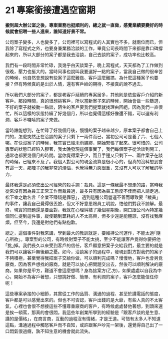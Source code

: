 # 21 專案銜接遭遇空窗期
**搬到超大辦公室之後，專案業務也挺順利的，總之就一直做，感覺業績要變好的時候就會招聘一些人進來，誰知道好景不常。**

公司案子變多，人也變多了，公司裡可以寫程式的人其實也不多，就兩位而已，但我除了寫程式之外，也要身兼業務洽談的工作，畢竟公司長時間下來都是靠口碑撐起來的，所以大部分的案子都是我去洽談，自己去談的案子，成功率也比較高。

 我們有一段時間非常忙碌，我幾乎白天談案子，晚上寫程式，天天都為了工作做到很晚，壓力也挺大的。當時同事也說叫我要選好一點的案子，當我自己做的很辛苦的時候，也自然會想說有些案子這麼難做、客戶這麼難搞，為什麼這種案子也要接？但有時候真的是出於人情，還有客戶給的期待，不接真的說不過去。

 所以我們大部分的案子，都是老客戶延續的專案居多，其他則是依些客戶介紹的新客戶。那段時間，真的很想挑客戶，所以當新案子來的時候，開始會做一些篩選，不好的案子就被動一點談，陌生的客戶要我們提案就找理由回絕，因為我們一直很忙，所以這樣的狀態持續了好幾個月，所以也覺得這樣好像還不錯，可以選有利潤、客戶不囉嗦的案子來做。

 當時誰能想到，在忙碌了好幾個月後，慢慢的案子越來越少，原本案子都會自己上門的，怎麼突然正在洽談的案子只剩下一兩件而已，當初公司可是養了六、七個人哪。在快沒案子的時候，我其實已經未雨綢繆，開始緊張了起來。很可惜的，公司專案的狀態已經陷入膠著，我太晚發現這個事實了，我們每個案子從洽談到開工，通常也都要幾個月的時間。當你覺得案子少，而且手邊又只剩下一、兩件案子在談的時候，已經來不及了。我個人對公司的現金流算是很小心的，但真的沒料想到會有這一天，那陣子的我非常的煩惱，也覺得無力感很重，又沒有人可以了解我的壓力。

 最終我還是必須使出公司經營的殺手鐧：裁員。這是一條我最不想走的路，當時我從來沒有因為員工正常工作而裁員過，最多只有因為員工態度不佳而把人請走過。松下幸之助名言「企業不賺錢是罪惡」，遇到這種公司營運不善而導致要「裁員」的事件，讓我自己覺得很丟臉，但又不好意思跟員工明說，怕他們對我不諒解。最終，現實的問題還是要面對，我就在心理糾結了幾個星期後，開口跟公司內特定幾個同仁提到這件事，縱使聽到噩耗的人不太高興，但多少還是能體諒，沒有找我麻煩，但至今，我還是對他們有點抱歉。

 總之，這個事件對我來講，學到最大的教訓就是，要維持公司運作，不能太過｢隨心所欲｣。專案型的公司，有時候對案子不能太挑，至少不能讓客戶覺得你要把他｢挑｣掉。我們長久以來受到客戶的信任，客戶願意把案子交給我們，最主要的就是我們可以讓客戶無後顧之憂。如今，洽談案子的過程中，發現到對方對我們的案子不夠積極，甚至覺得我把案子交給你做，可以順利完成嗎？慢慢地，客戶也會另覓廠商，因為客戶想找的廠商，就是可以放心把問題交出去，然後可以順利解決的廠商，如果你是甲方，難道不會這麼想嗎？身為接案方(乙方)，如果處處以自我為中心，開始不為客戶著想，只想挑好做、簡單、有利潤的案子，客戶怎麼能信任你呢！

 這些專案承接的小細節，其實從工作的品質、溝通的過程、甚至於講電話的態度，客戶都是可以感覺出來的。但也不可否認，客戶出錢的是大爺，有些人真的不太客氣，心裡也會很不想接這些不懂尊重廠商的客戶，有時候處處替他著想，到頭來還是挨一頓罵，那真的會很悶。我這些年創業所學到的經驗是「跟客戶談的是生意、講的是價格」，在商言商，互動的過程沒有情緒，才是王道。可惜有太多人不知道這點，溝通過程中觸怒客戶而不自知，或許跟客戶吵完一架後，還覺得自己出了一口悶氣很過癮，孰不知生意的機會就此流失。

